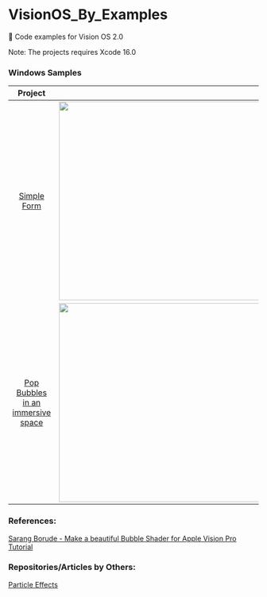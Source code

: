 # VisionOS_By_Examples

🥽 Code examples for Vision OS 2.0  

Note: The projects requires Xcode 16.0 

### Windows Samples
  
|  Project            |               |
|    :----:           |    :----:     |
| [Simple Form](https://github.com/silvinaroldan/BirthDateForm/tree/main)       | <img src="https://github.com/user-attachments/assets/c42f5f00-602b-45a5-b44c-7892741d616f" width="600" height="400"> |
| [Pop Bubbles in an immersive space](https://github.com/silvinaroldan/Bubbles/tree/main)       | <img src="https://github.com/user-attachments/assets/1e7301a8-dc53-4e46-b3a9-330c6f1d79ee" width="600" height="400"> |


### References:
[Sarang Borude - Make a beautiful Bubble Shader for Apple Vision Pro Tutorial](https://www.youtube.com/watch?v=zk1u4nguamY)

### Repositories/Articles by Others:
[Particle Effects ](https://getstream.io/blog/visionos-particle-effects/)
